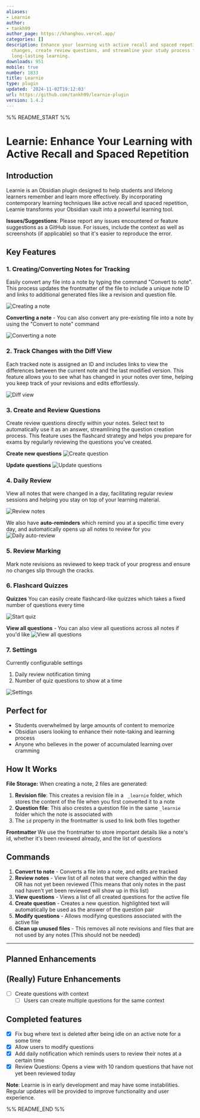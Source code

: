 ```yaml
---
aliases:
- Learnie
author:
- tankh99
author_page: https://khanghou.vercel.app/
categories: []
description: Enhance your learning with active recall and spaced repetition. Track
  changes, create review questions, and streamline your study process for more effective,
  long-lasting learning.
downloads: 951
mobile: true
number: 1833
title: Learnie
type: plugin
updated: '2024-11-02T19:12:03'
url: https://github.com/tankh99/learnie-plugin
version: 1.4.2
---
```


%% README_START %%

# Learnie: Enhance Your Learning with Active Recall and Spaced Repetition

## Introduction

Learnie is an Obsidian plugin designed to help students and lifelong learners remember and learn more effectively. By incorporating contemporary learning techniques like active recall and spaced repetition, Learnie transforms your Obsidian vault into a powerful learning tool.

**Issues/Suggestions**: Please report any issues encountered or feature suggestions as a GitHub issue. For issues, include the context as well as screenshots (if applicable) so that it's easier to reproduce the error.

## Key Features

### 1. Creating/Converting Notes for Tracking

Easily convert any file into a note by typing the command "Convert to note". This process updates the frontmatter of the file to include a unique note ID and links to additional generated files like a revision and question file.

![Creating a note](https://raw.githubusercontent.com/tankh99/learnie-plugin/HEAD/assets/create-note.gif)

**Converting a note** - You can also convert any pre-existing file into a note by using the "Convert to note" command

![Converting a note](https://raw.githubusercontent.com/tankh99/learnie-plugin/HEAD/assets/convert-to-note.gif)

### 2. Track Changes with the Diff View

Each tracked note is assigned an ID and includes links to view the differences between the current note and the last modified version. This feature allows you to see what has changed in your notes over time, helping you keep track of your revisions and edits effortlessly.

![Diff view](https://raw.githubusercontent.com/tankh99/learnie-plugin/HEAD/assets/diff-view.gif)

### 3. Create and Review Questions

Create review questions directly within your notes. Select text to automatically use it as an answer, streamlining the question creation process. This feature uses the flashcard strategy and helps you prepare for exams by regularly reviewing the questions you've created.

**Create new questions**
![Create question](https://raw.githubusercontent.com/tankh99/learnie-plugin/HEAD/assets/create-qns.gif)

**Update questions**
![Update questions](https://raw.githubusercontent.com/tankh99/learnie-plugin/HEAD/assets/update-qns.gif)

### 4. Daily Review

View all notes that were changed in a day, facilitating regular review sessions and helping you stay on top of your learning material.

![Review notes](https://raw.githubusercontent.com/tankh99/learnie-plugin/HEAD/assets/review-notes.gif)

We also have **auto-reminders** which remind you at a specific time every day, and automatically opens up all notes to review for you
![Daily auto-review](https://raw.githubusercontent.com/tankh99/learnie-plugin/HEAD/assets/review-notification.gif)

### 5. Review Marking

Mark note revisions as reviewed to keep track of your progress and ensure no changes slip through the cracks.

### 6. Flashcard Quizzes

**Quizzes**
You can easily create flashcard-like quizzes which takes a fixed number of questions every time

![Start quiz](https://raw.githubusercontent.com/tankh99/learnie-plugin/HEAD/assets/start-quiz.png)


**View all questions** - You can also view all questions across all notes if you'd like
![View all questions](https://raw.githubusercontent.com/tankh99/learnie-plugin/HEAD/assets/view-all-qns.png)


### 7. Settings
Currently configurable settings
1. Daily review notification timing
2. Number of quiz questions to show at a time

![Settings](https://raw.githubusercontent.com/tankh99/learnie-plugin/HEAD/assets/settings.png)

## Perfect for

- Students overwhelmed by large amounts of content to memorize
- Obsidian users looking to enhance their note-taking and learning process
- Anyone who believes in the power of accumulated learning over cramming

## How It Works

**File Storage:**
When creating a note, 2 files are generated:
1. **Revision file**: This creates a revision file in a ` _learnie` folder, which stores the content of the file when you first converted it to a note
2. **Question file**: This also crestes a question file in the same `_learnie` folder which the note is associated with
3. The `id` property in the frontmatter is used to link both files together

**Frontmatter**
We use the frontmatter to store important details like a note's id, whether it's been reviewed already, and the list of questions

## Commands
1. **Convert to note** - Converts a file into a note, and edits are tracked
2. **Review notes** - View list of all notes that were changed within the day OR has not yet been reviewed (This means that only notes in the past nad haven't yet been reviewed will show up in this list)
3. **View questions** - Views a list of all created questions for the active file
4. **Create question** - Creates a new question. highlighted text will automatically be used as the answer of the question pair
5. **Modify questions** - Allows modifying questions associated with the active file
6. **Clean up unused files** - This removes all note revisions and files that are not used by any notes (This should not be needed)

---

## Planned Enhancements


## (Really) Future Enhancements
- [ ] Create questions with context
	- [ ] Users can create multiple questions for the same context

## Completed features
- [x] Fix bug where text is deleted after being idle on an active note for a some time
- [x] Allow users to modify questions
- [x] Add daily notification which reminds users to review their notes at a certain time
- [x] Review Questions: Opens a view with 10 random questions that have not yet been reviewed today

**Note**: Learnie is in early development and may have some instabilities. Regular updates will be provided to improve functionality and user experience.



%% README_END %%